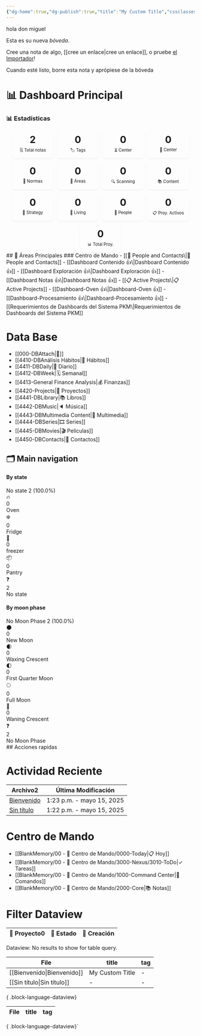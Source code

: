 ```yaml
---
{"dg-home":true,"dg-publish":true,"title":"My Custom Title","cssclasses":["cards-readline-off","dashboardBlankMemory"],"permalink":"/bienvenido/","tags":["gardenEntry"],"dgPassFrontmatter":true}
---
```



hola don miguel 

Esta es su nueva *bóveda*.

Cree una nota de algo, [[cree un enlace\|cree un enlace]], o pruebe [el Importador](https://help.obsidian.md/Plugins/Importer)!

Cuando esté listo, borre esta nota y aprópiese de la bóveda



# 📊 Dashboard Principal


<h3><span>📊 Estadísticas</span></h3><div class="dashboard-stats" style="display: flex; flex-wrap: wrap; gap: 10px; justify-content: center;"><div class="stat-item" style="flex: 1 0 80px; max-width: calc(20% - 10px); min-width: 80px; background: var(--background-secondary); border-radius: 8px; padding: 10px; text-align: center; box-shadow: rgba(0, 0, 0, 0.05) 0px 2px 4px;"><div class="stat-value" style="font-size: 1.8em; font-weight: bold; margin-bottom: 5px;">2</div><div class="stat-label" style="font-size: 0.8em; color: var(--text-muted);">🗒️ Total notas</div></div><div class="stat-item" style="flex: 1 0 80px; max-width: calc(20% - 10px); min-width: 80px; background: var(--background-secondary); border-radius: 8px; padding: 10px; text-align: center; box-shadow: rgba(0, 0, 0, 0.05) 0px 2px 4px;"><div class="stat-value" style="font-size: 1.8em; font-weight: bold; margin-bottom: 5px;">0</div><div class="stat-label" style="font-size: 0.8em; color: var(--text-muted);">🏷️ Tags</div></div><div class="stat-item" style="flex: 1 0 80px; max-width: calc(20% - 10px); min-width: 80px; background: var(--background-secondary); border-radius: 8px; padding: 10px; text-align: center; box-shadow: rgba(0, 0, 0, 0.05) 0px 2px 4px;"><div class="stat-value" style="font-size: 1.8em; font-weight: bold; margin-bottom: 5px;">0</div><div class="stat-label" style="font-size: 0.8em; color: var(--text-muted);">⏳ Center</div></div><div class="stat-item" style="flex: 1 0 80px; max-width: calc(20% - 10px); min-width: 80px; background: var(--background-secondary); border-radius: 8px; padding: 10px; text-align: center; box-shadow: rgba(0, 0, 0, 0.05) 0px 2px 4px;"><div class="stat-value" style="font-size: 1.8em; font-weight: bold; margin-bottom: 5px;">0</div><div class="stat-label" style="font-size: 0.8em; color: var(--text-muted);">📍 Center</div></div><div class="stat-item" style="flex: 1 0 80px; max-width: calc(20% - 10px); min-width: 80px; background: var(--background-secondary); border-radius: 8px; padding: 10px; text-align: center; box-shadow: rgba(0, 0, 0, 0.05) 0px 2px 4px;"><div class="stat-value" style="font-size: 1.8em; font-weight: bold; margin-bottom: 5px;">0</div><div class="stat-label" style="font-size: 0.8em; color: var(--text-muted);">📜 Normas</div></div><div class="stat-item" style="flex: 1 0 80px; max-width: calc(20% - 10px); min-width: 80px; background: var(--background-secondary); border-radius: 8px; padding: 10px; text-align: center; box-shadow: rgba(0, 0, 0, 0.05) 0px 2px 4px;"><div class="stat-value" style="font-size: 1.8em; font-weight: bold; margin-bottom: 5px;">0</div><div class="stat-label" style="font-size: 0.8em; color: var(--text-muted);">🧩 Áreas</div></div><div class="stat-item" style="flex: 1 0 80px; max-width: calc(20% - 10px); min-width: 80px; background: var(--background-secondary); border-radius: 8px; padding: 10px; text-align: center; box-shadow: rgba(0, 0, 0, 0.05) 0px 2px 4px;"><div class="stat-value" style="font-size: 1.8em; font-weight: bold; margin-bottom: 5px;">0</div><div class="stat-label" style="font-size: 0.8em; color: var(--text-muted);">🔍 Scanning</div></div><div class="stat-item" style="flex: 1 0 80px; max-width: calc(20% - 10px); min-width: 80px; background: var(--background-secondary); border-radius: 8px; padding: 10px; text-align: center; box-shadow: rgba(0, 0, 0, 0.05) 0px 2px 4px;"><div class="stat-value" style="font-size: 1.8em; font-weight: bold; margin-bottom: 5px;">0</div><div class="stat-label" style="font-size: 0.8em; color: var(--text-muted);">📚 Content</div></div><div class="stat-item" style="flex: 1 0 80px; max-width: calc(20% - 10px); min-width: 80px; background: var(--background-secondary); border-radius: 8px; padding: 10px; text-align: center; box-shadow: rgba(0, 0, 0, 0.05) 0px 2px 4px;"><div class="stat-value" style="font-size: 1.8em; font-weight: bold; margin-bottom: 5px;">0</div><div class="stat-label" style="font-size: 0.8em; color: var(--text-muted);">🚀 Strategy</div></div><div class="stat-item" style="flex: 1 0 80px; max-width: calc(20% - 10px); min-width: 80px; background: var(--background-secondary); border-radius: 8px; padding: 10px; text-align: center; box-shadow: rgba(0, 0, 0, 0.05) 0px 2px 4px;"><div class="stat-value" style="font-size: 1.8em; font-weight: bold; margin-bottom: 5px;">0</div><div class="stat-label" style="font-size: 0.8em; color: var(--text-muted);">📓 Living</div></div><div class="stat-item" style="flex: 1 0 80px; max-width: calc(20% - 10px); min-width: 80px; background: var(--background-secondary); border-radius: 8px; padding: 10px; text-align: center; box-shadow: rgba(0, 0, 0, 0.05) 0px 2px 4px;"><div class="stat-value" style="font-size: 1.8em; font-weight: bold; margin-bottom: 5px;">0</div><div class="stat-label" style="font-size: 0.8em; color: var(--text-muted);">👤 People</div></div><div class="stat-item" style="flex: 1 0 80px; max-width: calc(20% - 10px); min-width: 80px; background: var(--background-secondary); border-radius: 8px; padding: 10px; text-align: center; box-shadow: rgba(0, 0, 0, 0.05) 0px 2px 4px;"><div class="stat-value" style="font-size: 1.8em; font-weight: bold; margin-bottom: 5px;">0</div><div class="stat-label" style="font-size: 0.8em; color: var(--text-muted);">📋 Proy. Activos</div></div><div class="stat-item" style="flex: 1 0 80px; max-width: calc(20% - 10px); min-width: 80px; background: var(--background-secondary); border-radius: 8px; padding: 10px; text-align: center; box-shadow: rgba(0, 0, 0, 0.05) 0px 2px 4px;"><div class="stat-value" style="font-size: 1.8em; font-weight: bold; margin-bottom: 5px;">0</div><div class="stat-label" style="font-size: 0.8em; color: var(--text-muted);">📊 Total Proy.</div></div></div>
## 📍 Áreas Principales
### Centro de Mando
  - [[👤 People and Contacts\|👤 People and Contacts]]
  - [[Dashboard Contenido 👍\|Dashboard Contenido 👍]]
  - [[Dashboard Exploración 👍\|Dashboard Exploración 👍]]
  - [[Dashboard Notas 👍\|Dashboard Notas 👍]]
  - [[📋 Active Projects\|📋 Active Projects]]
  - [[Dashboard-Oven 👍\|Dashboard-Oven 👍]]
  - [[Dashboard-Procesamiento 👍\|Dashboard-Procesamiento 👍]]
  - [[Requerimientos de Dashboards del Sistema PKM\|Requerimientos de Dashboards del Sistema PKM]]

# Data Base
- [[000-DBAttach\|📁]]
- [[4410-DBAnálisis Hábitos\|💪 Hábitos]]
- [[4411-DBDaily\|📅 Diario]]
- [[4412-DBWeek\|🗓️ Semanal]]
- [[4413-General Finance Analysis\|💰 Finanzas]]
- [[4420-Projects\|💭 Proyectos]]
- [[4441-DBLibrary\|📚 Libros]]
- [[4442-DBMusic\|🔈 Música]]
- [[4443-DBMultimedia Content\|🩻 Multimedia]]
- [[4444-DBSeries\|🎞️ Series]]
- [[4445-DBMovies\|🎬 Películas]]
- [[4450-DBContacts\|👥 Contactos]]
## 🗂️ Main navigation


<div class="status-dashboard"><div class="status-category-section"><h4 class="status-category-title">By state</h4><div>
        <div class="status-distribution">
            <div class="dist-bar">
                <div class="dist-segment" style="width: 100%; background-color: var(--estado-sin-estado-color);" title="No state: 2 (100.0%)"></div>
            </div>
            <div class="dist-tooltip">
                <div class="dist-tooltip-item">
                        <span class="dist-tooltip-color" style="background-color: var(--estado-sin-estado-color);"></span>
                        <span class="dist-tooltip-label">No state</span>
                        <span class="dist-tooltip-count">2</span>
                        <span class="dist-tooltip-percent">(100.0%)</span>
                    </div>
            </div>
        </div></div><div class="status-items-container"><div class="stat-item oven">
        <div class="stat-icon">🔥</div>
        <div class="stat-info">
          <div class="stat-value">0</div>
          <div class="stat-label">Oven</div>
        </div>
      </div><div class="stat-item fridge">
        <div class="stat-icon">❄️</div>
        <div class="stat-info">
          <div class="stat-value">0</div>
          <div class="stat-label">Fridge</div>
        </div>
      </div><div class="stat-item idea">
        <div class="stat-icon">🧊</div>
        <div class="stat-info">
          <div class="stat-value">0</div>
          <div class="stat-label">freezer</div>
        </div>
      </div><div class="stat-item pantry">
        <div class="stat-icon">📦</div>
        <div class="stat-info">
          <div class="stat-value">0</div>
          <div class="stat-label">Pantry</div>
        </div>
      </div><div class="stat-item no-status">
        <div class="stat-icon">❓</div>
        <div class="stat-info">
          <div class="stat-value">2</div>
          <div class="stat-label">No state</div>
        </div>
      </div></div></div><div class="status-category-section"><h4 class="status-category-title">By moon phase</h4><div>
        <div class="status-distribution">
            <div class="dist-bar">
                <div class="dist-segment" style="width: 100%; background-color: var(--estado-sin-estado-color);" title="No Moon Phase: 2 (100.0%)"></div>
            </div>
            <div class="dist-tooltip">
                <div class="dist-tooltip-item">
                        <span class="dist-tooltip-color" style="background-color: var(--estado-sin-estado-color);"></span>
                        <span class="dist-tooltip-label">No Moon Phase</span>
                        <span class="dist-tooltip-count">2</span>
                        <span class="dist-tooltip-percent">(100.0%)</span>
                    </div>
            </div>
        </div></div><div class="status-items-container"><div class="stat-item new-moon">
        <div class="stat-icon">🌑</div>
        <div class="stat-info">
          <div class="stat-value">0</div>
          <div class="stat-label">New Moon</div>
        </div>
      </div><div class="stat-item waxing-crescent">
        <div class="stat-icon">🌒</div>
        <div class="stat-info">
          <div class="stat-value">0</div>
          <div class="stat-label">Waxing Crescent</div>
        </div>
      </div><div class="stat-item first-quarter">
        <div class="stat-icon">🌓</div>
        <div class="stat-info">
          <div class="stat-value">0</div>
          <div class="stat-label">First Quarter Moon</div>
        </div>
      </div><div class="stat-item full-moon">
        <div class="stat-icon">🌕</div>
        <div class="stat-info">
          <div class="stat-value">0</div>
          <div class="stat-label">Full Moon</div>
        </div>
      </div><div class="stat-item crescent-moon">
        <div class="stat-icon">🌙</div>
        <div class="stat-info">
          <div class="stat-value">0</div>
          <div class="stat-label">Waning Crescent</div>
        </div>
      </div><div class="stat-item no-lunar">
        <div class="stat-icon">❓</div>
        <div class="stat-info">
          <div class="stat-value">2</div>
          <div class="stat-label">No Moon Phase</div>
        </div>
      </div></div></div></div>
## Acciones rapidas






# Actividad Reciente

<div><table class="dataview table-view-table"><thead class="table-view-thead"><tr class="table-view-tr-header"><th class="table-view-th"><span>Archivo</span><span class="dataview small-text">2</span></th><th class="table-view-th"><span>Última Modificación</span></th></tr></thead><tbody class="table-view-tbody"><tr><td><span><a data-tooltip-position="top" aria-label="Bienvenido.md" data-href="Bienvenido.md" href="Bienvenido.md" class="internal-link" target="_blank" rel="noopener nofollow">Bienvenido</a></span></td><td>1:23 p.m. - mayo 15, 2025</td></tr><tr><td><span><a data-tooltip-position="top" aria-label="Sin título.md" data-href="Sin título.md" href="Sin título.md" class="internal-link" target="_blank" rel="noopener nofollow">Sin título</a></span></td><td>1:22 p.m. - mayo 15, 2025</td></tr></tbody></table></div>

# Centro de Mando

- [[BlankMemory/00 - 📍 Centro de Mando/0000-Today\|📋 Hoy]]
- [[BlankMemory/00 - 📍 Centro de Mando/3000-Nexus/3010-ToDo\|✓ Tareas]]
- [[BlankMemory/00 - 📍 Centro de Mando/1000-Command Center\|💬 Comandos]]
- [[BlankMemory/00 - 📍 Centro de Mando/2000-Core\|📚 Notas]]



# Filter Dataview

<div><table class="dataview table-view-table"><thead class="table-view-thead"><tr class="table-view-tr-header"><th class="table-view-th"><span>📄 Proyecto</span><span class="dataview small-text">0</span></th><th class="table-view-th"><span>📝 Estado</span></th><th class="table-view-th"><span>📅 Creación</span></th></tr></thead><tbody class="table-view-tbody"></tbody></table><div class="dataview dataview-error-box"><p class="dataview dataview-error-message">Dataview: No results to show for table query.</p></div></div>


| File                          | title           | tag |
| ----------------------------- | --------------- | --- |
| [[Bienvenido\|Bienvenido]] | My Custom Title | \-  |
| [[Sin título\|Sin título]] | \-              | \-  |

{ .block-language-dataview}

| File | title | tag |
| ---- | ----- | --- |

{ .block-language-dataview}`
